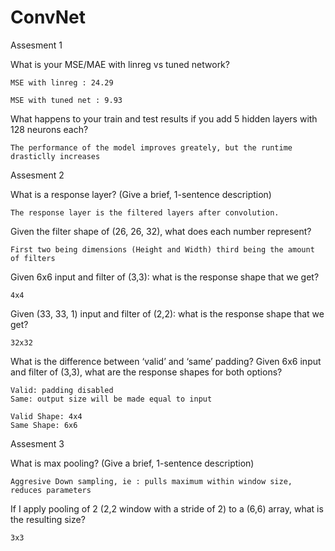 # ConvNet

Assesment 1

  What is your MSE/MAE with linreg vs tuned network?
  
    MSE with linreg : 24.29
    
    MSE with tuned net : 9.93
    
  What happens to your train and test results if you add 5 hidden layers with 128 neurons each?
  
    The performance of the model improves greately, but the runtime drasticlly increases
    

Assesment 2
  
  What is a response layer? (Give a brief, 1-sentence description)
  
    The response layer is the filtered layers after convolution.
  
  Given the filter shape of (26, 26, 32), what does each number represent?
  
    First two being dimensions (Height and Width) third being the amount of filters
  
  Given 6x6 input and filter of (3,3): what is the response shape that we get? 
  
    4x4
  
  Given (33, 33, 1) input and filter of (2,2): what is the response shape that we get? 
 
    32x32
  
  What is the difference between ‘valid’ and ‘same’ padding? Given 6x6 input and filter of (3,3), what are the response shapes for both options? 

    Valid: padding disabled
    Same: output size will be made equal to input
    
    Valid Shape: 4x4
    Same Shape: 6x6
    
    
 Assesment 3
  
  What is max pooling? (Give a brief, 1-sentence description)
  
    Aggresive Down sampling, ie : pulls maximum within window size, reduces parameters
  
  If I apply pooling of 2 (2,2 window with a stride of 2) to a (6,6) array, what is the resulting size?
  
    3x3
